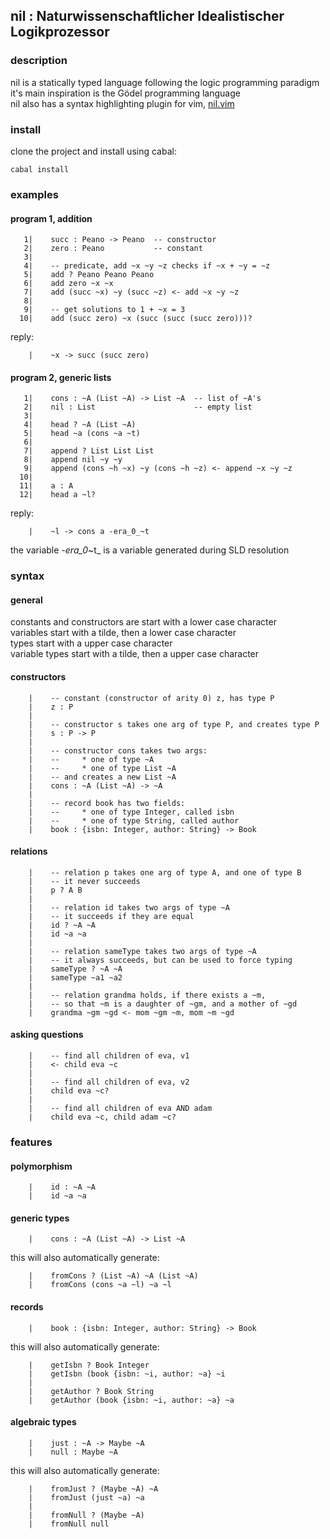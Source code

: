 ## nil : Naturwissenschaftlicher Idealistischer Logikprozessor


### description
nil is a statically typed language following the logic programming paradigm  
it's main inspiration is the Gödel programming language  
nil also has a syntax highlighting plugin for vim, [nil.vim](https://github.com/grfrederic/nil.vim)


### install
clone the project and install using cabal:
```
cabal install
```


### examples

#### program 1, addition
```
   1|    succ : Peano -> Peano  -- constructor
   2|    zero : Peano           -- constant
   3|
   4|    -- predicate, add ~x ~y ~z checks if ~x + ~y = ~z
   5|    add ? Peano Peano Peano
   6|    add zero ~x ~x
   7|    add (succ ~x) ~y (succ ~z) <- add ~x ~y ~z
   8|
   9|    -- get solutions to 1 + ~x = 3
  10|    add (succ zero) ~x (succ (succ (succ zero)))?
```
reply:
```
    |    ~x -> succ (succ zero)
```

#### program 2, generic lists
```
   1|    cons : ~A (List ~A) -> List ~A  -- list of ~A's
   2|    nil : List                      -- empty list
   3|    
   4|    head ? ~A (List ~A)
   5|    head ~a (cons ~a ~t)
   6|    
   7|    append ? List List List
   8|    append nil ~y ~y
   9|    append (cons ~h ~x) ~y (cons ~h ~z) <- append ~x ~y ~z 
  10|
  11|    a : A
  12|    head a ~l?
```
reply:
```
    |    ~l -> cons a -era_0_~t
```
the variable _-era_0_~t_ is a variable generated during SLD resolution


### syntax

#### general
constants and constructors are start with a lower case character  
variables start with a tilde, then a lower case character  
types start with a upper case character  
variable types start with a tilde, then a upper case character

#### constructors
```
    |    -- constant (constructor of arity 0) z, has type P
    |    z : P
    |
    |    -- constructor s takes one arg of type P, and creates type P
    |    s : P -> P
    |
    |    -- constructor cons takes two args:
    |    --     * one of type ~A
    |    --     * one of type List ~A
    |    -- and creates a new List ~A
    |    cons : ~A (List ~A) -> ~A
    |
    |    -- record book has two fields:
    |    --     * one of type Integer, called isbn
    |    --     * one of type String, called author
    |    book : {isbn: Integer, author: String} -> Book
```

#### relations
```
    |    -- relation p takes one arg of type A, and one of type B
    |    -- it never succeeds
    |    p ? A B
    |
    |    -- relation id takes two args of type ~A
    |    -- it succeeds if they are equal
    |    id ? ~A ~A
    |    id ~a ~a
    |
    |    -- relation sameType takes two args of type ~A
    |    -- it always succeeds, but can be used to force typing
    |    sameType ? ~A ~A
    |    sameType ~a1 ~a2
    |
    |    -- relation grandma holds, if there exists a ~m,
    |    -- so that ~m is a daughter of ~gm, and a mother of ~gd
    |    grandma ~gm ~gd <- mom ~gm ~m, mom ~m ~gd
```

#### asking questions
```
    |    -- find all children of eva, v1
    |    <- child eva ~c
    |
    |    -- find all children of eva, v2
    |    child eva ~c?
    |
    |    -- find all children of eva AND adam
    |    child eva ~c, child adam ~c?
```


### features

#### polymorphism
```
    |    id : ~A ~A
    |    id ~a ~a
```

#### generic types
```
    |    cons : ~A (List ~A) -> List ~A
```
this will also automatically generate:
```
    |    fromCons ? (List ~A) ~A (List ~A)
    |    fromCons (cons ~a ~l) ~a ~l
```

#### records
```
    |    book : {isbn: Integer, author: String} -> Book

```
this will also automatically generate:
```
    |    getIsbn ? Book Integer
    |    getIsbn (book {isbn: ~i, author: ~a} ~i
    |
    |    getAuthor ? Book String
    |    getAuthor (book {isbn: ~i, author: ~a} ~a
```

#### algebraic types
```
    |    just : ~A -> Maybe ~A 
    |    null : Maybe ~A 
```
this will also automatically generate:
```
    |    fromJust ? (Maybe ~A) ~A
    |    fromJust (just ~a) ~a
    |
    |    fromNull ? (Maybe ~A)
    |    fromNull null
```

